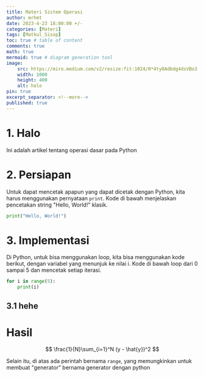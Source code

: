 ```yaml
---
title: Materi Sistem Operasi
author: mrhmt
date: 2023-4-23 18:00:00 +/-
categories: [Materi]
tags: [Matkul_Sisop]
toc: true # table of content
comments: true 
math: true
mermaid: true # diagram generation tool
image:
    src: https://miro.medium.com/v2/resize:fit:1024/0*4ty0Adbdg4dsVBo3.png
    width: 1000 
    height: 400
    alt: halo
pin: true
excerpt_separator: <!--more-->
published: true
---
```


# 1. Halo

Ini adalah artikel tentang operasi dasar pada Python

<!--more-->
# 2. Persiapan


Untuk dapat mencetak apapun yang dapat dicetak dengan Python, kita harus menggunakan pernyataan `print`. Kode di bawah menjelaskan pencetakan string "Hello, World!" klasik.

````python
print("Hello, World!")
````

# 3. Implementasi

Di Python, untuk bisa menggunakan loop, kita bisa menggunakan kode berikut, dengan variabel yang menunjuk ke nilai i. Kode di bawah loop dari 0 sampai 5 dan mencetak setiap iterasi.

````python
for i in range(5):
    print(i)
````

## 3.1 hehe


# Hasil

$$ \frac{1}{N}\sum_{i=1}^N (y - \hat{y})^2 $$

Selain itu, di atas ada perintah bernama `range`, yang memungkinkan untuk membuat "generator" bernama generator dengan python